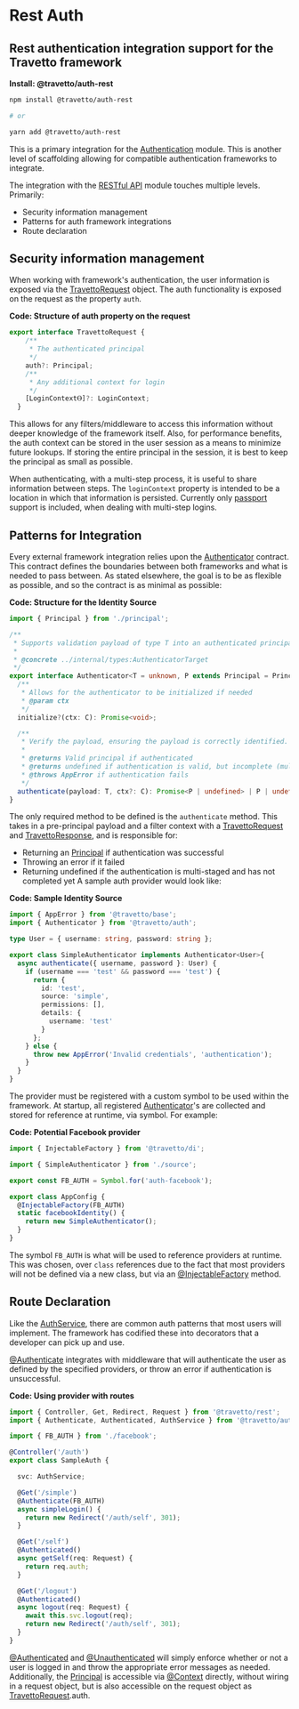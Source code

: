 <!-- This file was generated by @travetto/doc and should not be modified directly -->
<!-- Please modify https://github.com/travetto/travetto/tree/main/module/auth-rest/DOC.tsx and execute "npx trv doc" to rebuild -->
# Rest Auth

## Rest authentication integration support for the Travetto framework

**Install: @travetto/auth-rest**
```bash
npm install @travetto/auth-rest

# or

yarn add @travetto/auth-rest
```

This is a primary integration for the [Authentication](https://github.com/travetto/travetto/tree/main/module/auth#readme "Authentication scaffolding for the Travetto framework") module.  This is another level of scaffolding allowing for compatible authentication frameworks to integrate. 

The integration with the [RESTful API](https://github.com/travetto/travetto/tree/main/module/rest#readme "Declarative api for RESTful APIs with support for the dependency injection module.") module touches multiple levels. Primarily:
   *  Security information management
   *  Patterns for auth framework integrations
   *  Route declaration

## Security information management
When working with framework's authentication, the user information is exposed via the [TravettoRequest](https://github.com/travetto/travetto/tree/main/module/rest/src/typings.d.ts#L12) object.  The auth functionality is exposed on the request as the property `auth`.

**Code: Structure of auth property on the request**
```typescript
export interface TravettoRequest {
    /**
     * The authenticated principal
     */
    auth?: Principal;
    /**
     * Any additional context for login
     */
    [LoginContextⲐ]?: LoginContext;
  }
```

This allows for any filters/middleware to access this information without deeper knowledge of the framework itself.  Also, for performance benefits, the auth context can be stored in the user session as a means to minimize future lookups. If storing the entire principal in the session, it is best to keep the principal as small as possible. 

When authenticating, with a multi-step process, it is useful to share information between steps.  The `loginContext` property is intended to be a location in which that information is persisted. Currently only [passport](http://passportjs.org) support is included, when dealing with multi-step logins.

## Patterns for Integration
Every external framework integration relies upon the [Authenticator](https://github.com/travetto/travetto/tree/main/module/auth/src/types/authenticator.ts#L8) contract.  This contract defines the boundaries between both frameworks and what is needed to pass between. As stated elsewhere, the goal is to be as flexible as possible, and so the contract is as minimal as possible:

**Code: Structure for the Identity Source**
```typescript
import { Principal } from './principal';

/**
 * Supports validation payload of type T into an authenticated principal
 *
 * @concrete ../internal/types:AuthenticatorTarget
 */
export interface Authenticator<T = unknown, P extends Principal = Principal, C = unknown> {
  /**
   * Allows for the authenticator to be initialized if needed
   * @param ctx
   */
  initialize?(ctx: C): Promise<void>;

  /**
   * Verify the payload, ensuring the payload is correctly identified.
   *
   * @returns Valid principal if authenticated
   * @returns undefined if authentication is valid, but incomplete (multi-step)
   * @throws AppError if authentication fails
   */
  authenticate(payload: T, ctx?: C): Promise<P | undefined> | P | undefined;
}
```

The only required method to be defined is the `authenticate` method.  This takes in a pre-principal payload and a filter context with a [TravettoRequest](https://github.com/travetto/travetto/tree/main/module/rest/src/typings.d.ts#L12) and [TravettoResponse](https://github.com/travetto/travetto/tree/main/module/rest/src/typings.d.ts#L115), and is responsible for:
   *  Returning an [Principal](https://github.com/travetto/travetto/tree/main/module/auth/src/types/principal.ts#L8) if authentication was successful
   *  Throwing an error if it failed
   *  Returning undefined if the authentication is multi-staged and has not completed yet
A sample auth provider would look like:

**Code: Sample Identity Source**
```typescript
import { AppError } from '@travetto/base';
import { Authenticator } from '@travetto/auth';

type User = { username: string, password: string };

export class SimpleAuthenticator implements Authenticator<User>{
  async authenticate({ username, password }: User) {
    if (username === 'test' && password === 'test') {
      return {
        id: 'test',
        source: 'simple',
        permissions: [],
        details: {
          username: 'test'
        }
      };
    } else {
      throw new AppError('Invalid credentials', 'authentication');
    }
  }
}
```

The provider must be registered with a custom symbol to be used within the framework.  At startup, all registered [Authenticator](https://github.com/travetto/travetto/tree/main/module/auth/src/types/authenticator.ts#L8)'s are collected and stored for reference at runtime, via symbol. For example:

**Code: Potential Facebook provider**
```typescript
import { InjectableFactory } from '@travetto/di';

import { SimpleAuthenticator } from './source';

export const FB_AUTH = Symbol.for('auth-facebook');

export class AppConfig {
  @InjectableFactory(FB_AUTH)
  static facebookIdentity() {
    return new SimpleAuthenticator();
  }
}
```

The symbol `FB_AUTH` is what will be used to reference providers at runtime.  This was chosen, over `class` references due to the fact that most providers will not be defined via a new class, but via an [@InjectableFactory](https://github.com/travetto/travetto/tree/main/module/di/src/decorator.ts#L74) method.

## Route Declaration
Like the [AuthService](https://github.com/travetto/travetto/tree/main/module/auth-rest/src/service.ts#L11), there are common auth patterns that most users will implement. The framework has codified these into decorators that a developer can pick up and use. 

[@Authenticate](https://github.com/travetto/travetto/tree/main/module/auth-rest/src/decorator.ts#L12) integrates with middleware that will authenticate the user as defined by the specified providers, or throw an error if authentication is unsuccessful.

**Code: Using provider with routes**
```typescript
import { Controller, Get, Redirect, Request } from '@travetto/rest';
import { Authenticate, Authenticated, AuthService } from '@travetto/auth-rest';

import { FB_AUTH } from './facebook';

@Controller('/auth')
export class SampleAuth {

  svc: AuthService;

  @Get('/simple')
  @Authenticate(FB_AUTH)
  async simpleLogin() {
    return new Redirect('/auth/self', 301);
  }

  @Get('/self')
  @Authenticated()
  async getSelf(req: Request) {
    return req.auth;
  }

  @Get('/logout')
  @Authenticated()
  async logout(req: Request) {
    await this.svc.logout(req);
    return new Redirect('/auth/self', 301);
  }
}
```

[@Authenticated](https://github.com/travetto/travetto/tree/main/module/auth-rest/src/decorator.ts#L23) and [@Unauthenticated](https://github.com/travetto/travetto/tree/main/module/auth-rest/src/decorator.ts#L34) will simply enforce whether or not a user is logged in and throw the appropriate error messages as needed. Additionally, the [Principal](https://github.com/travetto/travetto/tree/main/module/auth/src/types/principal.ts#L8) is accessible via [@Context](https://github.com/travetto/travetto/tree/main/module/rest/src/decorator/param.ts#L39) directly, without wiring in a request object, but is also accessible on the request object as [TravettoRequest](https://github.com/travetto/travetto/tree/main/module/rest/src/typings.d.ts#L12).auth.
